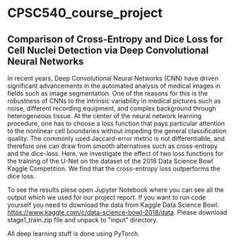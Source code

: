 # CPSC540_course_project
## Comparison of Cross-Entropy and Dice Loss for Cell Nuclei Detection via Deep Convolutional Neural Networks
In recent years, Deep Convolutional Neural Networks (CNN) have driven significant advancements in the automated analysis of medical images in fields such as image segmentation. One of the reasons for this is the robustness of CNNs to the intrinsic variability in medical pictures such as noise, different recording equipment, and complex background through heterogeneous tissue. At the center of the neural network learning procedure, one has to choose a loss function that pays particular attention to the nonlinear cell boundaries without impeding the general classification quality. The commonly used Jaccard-error metric is not differentiable, and therefore one can draw from smooth alternatives such as cross-entropy and the dice-loss. Here, we investigate the effect of two loss functions for the training of the U-Net on the dataset of the 2018 Data Science Bowl Kaggle Competition. We find that the cross-entropy loss outperforms the dice loss.

To see the results plese open Jupyter Notebook where you can see all the output which we used for our project report. If you want to run code yourself you need to download the data from Kaggle Data Science Bowl: https://www.kaggle.com/c/data-science-bowl-2018/data. Please download stage1_train.zip file and unpack to "input" directory. 

All deep learning stuff is done using PyTorch.
